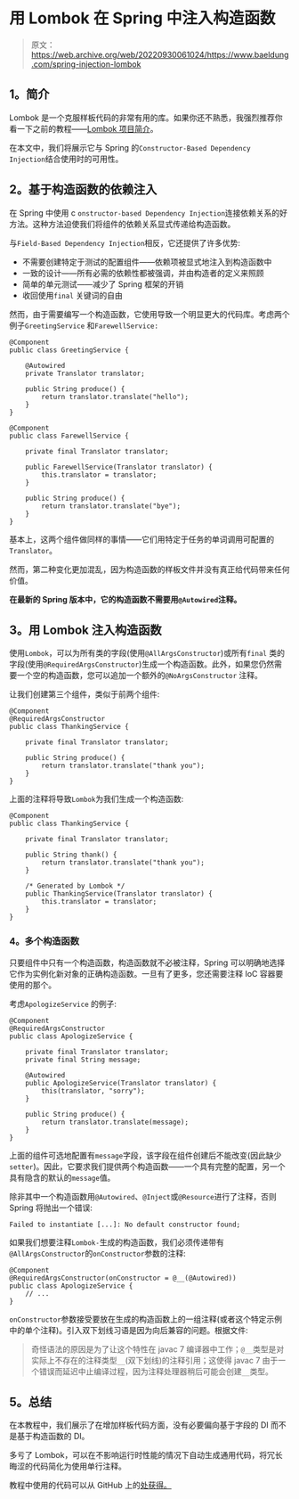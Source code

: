 # 用 Lombok 在 Spring 中注入构造函数

> 原文：<https://web.archive.org/web/20220930061024/https://www.baeldung.com/spring-injection-lombok>

## 1。简介

Lombok 是一个克服样板代码的非常有用的库。如果你还不熟悉，我强烈推荐你看一下之前的教程——[Lombok 项目简介](/web/20220807182517/https://www.baeldung.com/intro-to-project-lombok)。

在本文中，我们将展示它与 Spring 的`Constructor-Based Dependency Injection`结合使用时的可用性。

## 2。基于构造函数的依赖注入

在 Spring 中使用 c `onstructor-based Dependency Injection`连接依赖关系的好方法。这种方法迫使我们将组件的依赖关系显式传递给构造函数。

与`Field-Based Dependency Injection`相反，它还提供了许多优势:

*   不需要创建特定于测试的配置组件——依赖项被显式地注入到构造函数中
*   一致的设计——所有必需的依赖性都被强调，并由构造者的定义来照顾
*   简单的单元测试——减少了 Spring 框架的开销
*   收回使用`final` 关键词的自由

然而，由于需要编写一个构造函数，它使用导致一个明显更大的代码库。考虑两个例子`GreetingService` 和`FarewellService:`

```
@Component
public class GreetingService {

    @Autowired
    private Translator translator;

    public String produce() {
        return translator.translate("hello");
    }
}
```

```
@Component
public class FarewellService {

    private final Translator translator;

    public FarewellService(Translator translator) {
        this.translator = translator;
    }

    public String produce() {
        return translator.translate("bye");
    }
}
```

基本上，这两个组件做同样的事情——它们用特定于任务的单词调用可配置的`Translator`。

然而，第二种变化更加混乱，因为构造函数的样板文件并没有真正给代码带来任何价值。

**在最新的 Spring 版本中，它的构造函数不需要用`@Autowired`注释。**

## 3。用 Lombok 注入构造函数

使用`Lombok`，可以为所有类的字段(使用`@AllArgsConstructor`)或所有`final` 类的字段(使用`@RequiredArgsConstructor`)生成一个构造函数。此外，如果您仍然需要一个空的构造函数，您可以追加一个额外的`@NoArgsConstructor` 注释。

让我们创建第三个组件，类似于前两个组件:

```
@Component
@RequiredArgsConstructor
public class ThankingService {

    private final Translator translator;

    public String produce() {
        return translator.translate("thank you");
    }
}
```

上面的注释将导致`Lombok`为我们生成一个构造函数:

```
@Component
public class ThankingService {

    private final Translator translator;

    public String thank() {
        return translator.translate("thank you");
    }

    /* Generated by Lombok */
    public ThankingService(Translator translator) {
        this.translator = translator;
    }
}
```

### 4。多个构造函数

只要组件中只有一个构造函数，构造函数就不必被注释，Spring 可以明确地选择它作为实例化新对象的正确构造函数。一旦有了更多，您还需要注释 IoC 容器要使用的那个。

考虑`ApologizeService` 的例子:

```
@Component
@RequiredArgsConstructor
public class ApologizeService {

    private final Translator translator;
    private final String message;

    @Autowired
    public ApologizeService(Translator translator) {
        this(translator, "sorry");
    }

    public String produce() {
        return translator.translate(message);
    }
}
```

上面的组件可选地配置有`message`字段，该字段在组件创建后不能改变(因此缺少`setter`)。因此，它要求我们提供两个构造函数——一个具有完整的配置，另一个具有隐含的默认的`message`值。

除非其中一个构造函数用`@Autowired`、`@Inject`或`@Resource`进行了注释，否则 Spring 将抛出一个错误:

```
Failed to instantiate [...]: No default constructor found;
```

如果我们想要注释`Lombok-`生成的构造函数，我们必须传递带有`@AllArgsConstructor`的`onConstructor`参数的注释:

```
@Component
@RequiredArgsConstructor(onConstructor = @__(@Autowired))
public class ApologizeService {
    // ...
}
```

`onConstructor`参数接受要放在生成的构造函数上的一组注释(或者这个特定示例中的单个注释)。引入双下划线习语是因为向后兼容的问题。根据文件:

> 奇怪语法的原因是为了让这个特性在 javac 7 编译器中工作；`@__`类型是对实际上不存在的注释类型`__`(双下划线)的注释引用；这使得 javac 7 由于一个错误而延迟中止编译过程，因为注释处理器稍后可能会创建`__`类型。

## 5。总结

在本教程中，我们展示了在增加样板代码方面，没有必要偏向基于字段的 DI 而不是基于构造函数的 DI。

多亏了 Lombok，可以在不影响运行时性能的情况下自动生成通用代码，将冗长晦涩的代码简化为使用单行注释。

教程中使用的代码可以从 GitHub 上的[处获得。](https://web.archive.org/web/20220807182517/https://github.com/eugenp/tutorials/tree/master/spring-core-4)
